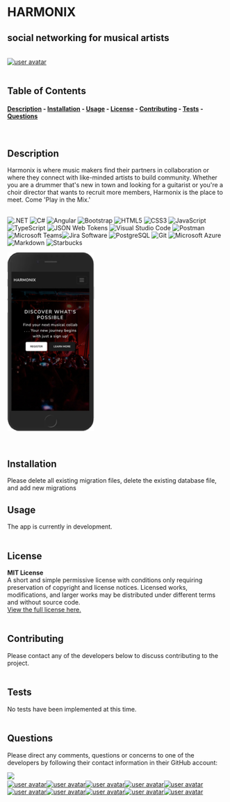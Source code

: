 
# HARMONIX
## social networking for musical artists
&nbsp;  
[<img src='https://img.shields.io/badge/license-MIT License-blueviolet' alt="user avatar" height="20"/>](#license)  
&nbsp;&nbsp;  
## Table of Contents
#### [Description](#description)  -  [Installation](#installation)  -  [Usage](#usage) - [License](#license) - [Contributing](#contributing) - [Tests](#tests) - [Questions](#questions)
&nbsp;  
## Description  
Harmonix is where music makers find their partners in collaboration or where they connect with like-minded artists to build community.  Whether you are a drummer that's new in town and looking for a guitarist or you're a choir director that wants to recruit more members, Harmonix is the place to meet.  Come 'Play in the Mix.'  
&nbsp;  

![.NET](https://img.shields.io/badge/.NET-512BD4.svg?style=for-the-badge&logo=.net&logoColor=white) ![C#](https://img.shields.io/badge/c%23-%23239120.svg?style=for-the-badge&logo=c-sharp&logoColor=white) ![Angular](https://img.shields.io/badge/Angular-DD0031.svg?style=for-the-badge&logo=angular&logoColor=white) ![Bootstrap](https://img.shields.io/badge/Bootstrap-7952B3.svg?style=for-the-badge&logo=bootstrap&logoColor=white) ![HTML5](https://img.shields.io/badge/html5-%23E34F26.svg?style=for-the-badge&logo=html5&logoColor=white) ![CSS3](https://img.shields.io/badge/css3-%231572B6.svg?style=for-the-badge&logo=css3&logoColor=white) ![JavaScript](https://img.shields.io/badge/javascript-%23323330.svg?style=for-the-badge&logo=javascript&logoColor=%23F7DF1E) ![TypeScript](https://img.shields.io/badge/typescript-%23007ACC.svg?style=for-the-badge&logo=typescript&logoColor=white) ![JSON Web Tokens](https://img.shields.io/badge/JSON%20Web%20Tokens-000000.svg?style=for-the-badge&logo=jsonwebtokens&logoColor=white) ![Visual Studio Code](https://img.shields.io/badge/Visual%20Studio%20Code-007ACC.svg?style=for-the-badge&logo=visualstudiocode&logoColor=white) ![Postman](https://img.shields.io/badge/Postman-FF6C37.svg?style=for-the-badge&logo=postman&logoColor=white) ![Microsoft Teams](https://img.shields.io/badge/MicrosoftTeams-6264A7.svg?style=for-the-badge&logo=microsoftteams&logoColor=white)![Jira Software](https://img.shields.io/badge/JiraSoftware-0052CC.svg?style=for-the-badge&logo=jirasoftware&logoColor=white)  ![PostgreSQL](https://img.shields.io/badge/PostgreSQL-000.svg?style=for-the-badge&logo=postgresql&logoColor=%234169E1) ![Git](https://img.shields.io/badge/Git-F05032.svg?style=for-the-badge&logo=git&logoColor=white) ![Microsoft Azure](https://img.shields.io/badge/MicrosoftAzure-0078D4.svg?style=for-the-badge&logo=microsoftazure&logoColor=white)  ![Markdown](https://img.shields.io/badge/markdown-%23000000.svg?style=for-the-badge&logo=markdown&logoColor=white)  ![Starbucks](https://img.shields.io/badge/Starbucks-006241.svg?style=for-the-badge&logo=starbucks&logoColor=white)   



<img src="./client/src/assets/screenshot.png" alt="HARMONIX application screenshot" width="200"/>    

&nbsp;  
## Installation
Please delete all existing migration files, delete the existing database file, and add new migrations
&nbsp;  
## Usage
The app is currently in development.  
&nbsp;  
## License  

**MIT License**  
A short and simple permissive license with conditions only requiring preservation of copyright and license notices. Licensed works, modifications, and larger works may be distributed under different terms and without source code.  
[View the full license here.](./LICENSE/license.txt)  
&nbsp;  
## Contributing
Please contact any of the developers below to discuss contributing to the project.  
&nbsp;  
## Tests
No tests have been implemented at this time.  
&nbsp;  
## Questions
Please direct any comments, questions or concerns to one of the developers by following their contact information in their GitHub account:

![](https://img.shields.io/badge/GitHub-100000?style=for-the-badge&logo=github&logoColor=white)   
[<img src="https://github.com/nathansom.png" alt="user avatar" width="95"/>](https://github.com/nathansom "nathansom")[<img src="https://github.com/H0RSESH0E.png" alt="user avatar" width="95"/>](https://github.com/H0RSESH0E "H0RSESH0E")[<img src="https://github.com/mansourbenkhayal.png" alt="user avatar" width="95"/>](https://github.com/mansourbenkhayal "mansourbenkhayal")[<img src="https://github.com/psbedi03.png" alt="user avatar" width="95"/>](https://github.com/psbedi03 "psbedi03")[<img src="https://github.com/Rajul05.png" alt="user avatar" width="95"/>](https://github.com/Rajul05 "Rajul05")[<img src="https://github.com/viciouspotato-coder.png" alt="user avatar" width="95"/>](https://github.com/viciouspotato-coder "viciouspotato-coder")[<img src="https://github.com/Gurjas604.png" alt="user avatar" width="95"/>](https://github.com/Gurjas604 "Gurjas604")[<img src="https://github.com/tjv255.png" alt="user avatar" width="95"/>](https://github.com/tjv255 "tjv255")[<img src="https://github.com/meenakshich02.png" alt="user avatar" width="95"/>](https://github.com/meenakshich02 "meenakshich02")[<img src="https://github.com/vaibhavparsana.png" alt="user avatar" width="95"/>](https://github.com/vaibhavparsana "vaibhavparsana")

